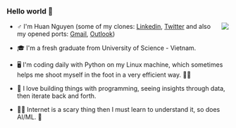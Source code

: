 ### Hello world 👋

<!--
**nguyenhuands99/nguyenhuands99** is a ✨ _special_ ✨ repository because its `README.md` (this file) appears on your GitHub profile.

Here are some ideas to get you started:

- 🔭 I’m currently working on ...
- 🌱 I’m currently learning ...
- 👯 I’m looking to collaborate on ...
- 🤔 I’m looking for help with ...
- 💬 Ask me about ...
- 📫 How to reach me: ...
- 😄 Pronouns: ...
- ⚡ Fun fact: ...
-->
<a href="#">
<img align="right" src="https://github-readme-stats.vercel.app/api?username=nguyenhuands99&show_icons=true&theme=dark">
</a>

- ♂  I'm Huan Nguyen (some of my clones: [Linkedin](https://www.linkedin.com/in/nguyenhuands99/), [Twitter](https://www.twitter.com/nguyenhuands99) and also my opened ports: [Gmail](mailto:nguyenhuands99@gmail.com), [Outlook](mailto:nguyenhuands99@outlook.com))

- 🎓 I'm a fresh graduate from University of Science - Vietnam. 

- 🖥 I'm coding daily with Python on my Linux machine, which sometimes helps me shoot myself in the foot in a very efficient way. 🔫🦶

- 🧠 I love building things with programming, seeing insights through data, then iterate back and forth.

- 🤷‍♂️ Internet is a scary thing then I must learn to understand it, so does AI/ML. 🤣

